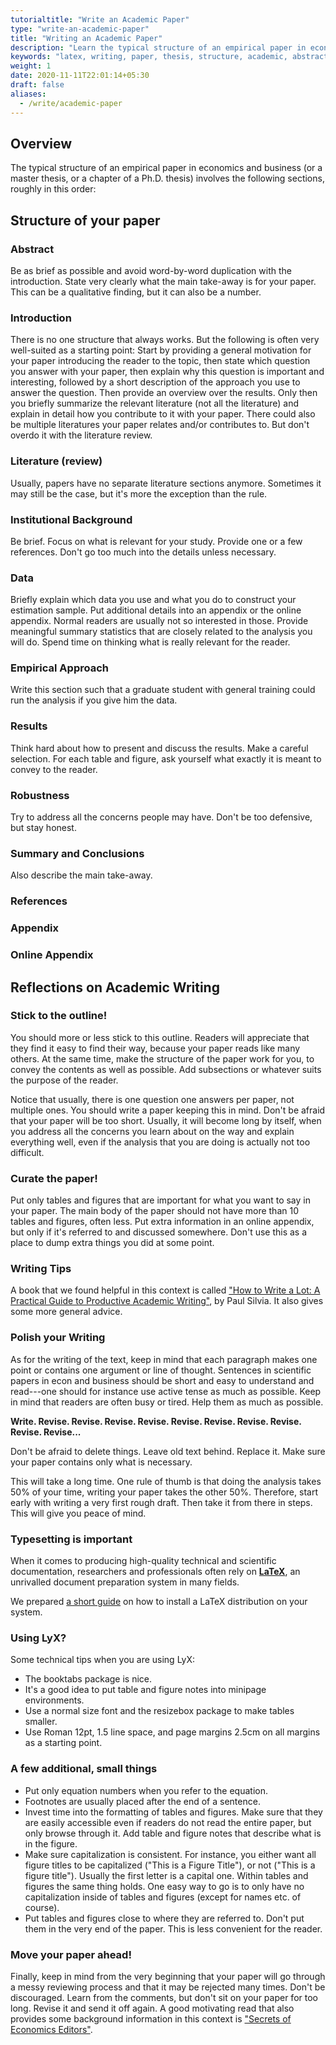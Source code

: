 ```yaml
---
tutorialtitle: "Write an Academic Paper"
type: "write-an-academic-paper"
title: "Writing an Academic Paper"
description: "Learn the typical structure of an empirical paper in economics and business."
keywords: "latex, writing, paper, thesis, structure, academic, abstract"
weight: 1
date: 2020-11-11T22:01:14+05:30
draft: false
aliases:
  - /write/academic-paper
---
```


## Overview

The typical structure of an empirical paper in economics and business (or a master thesis, or a chapter of a Ph.D. thesis) involves the following sections, roughly in this order:

## Structure of your paper

### Abstract
Be as brief as possible and avoid word-by-word duplication with the introduction. State very clearly what the main take-away is for your paper. This can be a qualitative finding, but it can also be a number.

### Introduction
There is no one structure that always works. But the following is often very well-suited as a starting point: Start by providing a general motivation for your paper introducing the reader to the topic, then state which question you answer with your paper, then explain why this question is important and interesting, followed by a short description of the approach you use to answer the question. Then provide an overview over the results. Only then you briefly summarize the relevant literature (not all the literature) and explain in detail how you contribute to it with your paper. There could also be multiple literatures your paper relates and/or contributes to. But don't overdo it with the literature review.

### Literature (review)
Usually, papers have no separate literature sections anymore. Sometimes it may still be the case, but it's more the exception than the rule.

### Institutional Background
Be brief. Focus on what is relevant for your study. Provide one or a few references. Don't go too much into the details unless necessary.

### Data
Briefly explain which data you use and what you do to construct your estimation sample. Put additional details into an appendix or the online appendix. Normal readers are usually not so interested in those. Provide meaningful summary statistics that are closely related to the analysis you will do. Spend time on thinking what is really relevant for the reader.

### Empirical Approach
Write this section such that a graduate student with general training could run the analysis if you give him the data.

### Results
Think hard about how to present and discuss the results. Make a careful selection. For each table and figure, ask yourself what exactly it is meant to convey to the reader.

### Robustness
Try to address all the concerns people may have. Don't be too defensive, but stay honest.

### Summary and Conclusions
Also describe the main take-away.

### References

### Appendix

### Online Appendix

## Reflections on Academic Writing

### Stick to the outline!
You should more or less stick to this outline. Readers will appreciate that they find it easy to find their way, because your paper reads like many others. At the same time, make the structure of the paper work for you, to convey the contents as well as possible. Add subsections or whatever suits the purpose of the reader.

Notice that usually, there is one question one answers per paper, not multiple ones. You should write a paper keeping this in mind. Don't be afraid that your paper will be too short. Usually, it will become long by itself, when you address all the concerns you learn about on the way and explain everything well, even if the analysis that you are doing is actually not too difficult.

### Curate the paper!
Put only tables and figures that are important for what you want to say in your paper. The main body of the paper should not have more than 10 tables and figures, often less. Put extra information in an online appendix, but only if it's referred to and discussed somewhere. Don't use this as a place to dump extra things you did at some point.

### Writing Tips
A book that we found helpful in this context is called ["How to Write a Lot: A Practical Guide to Productive Academic Writing"](https://www.apa.org/pubs/books/4441010), by Paul Silvia. It also gives some more general advice.

### Polish your Writing
As for the writing of the text, keep in mind that each paragraph makes one point or contains one argument or line of thought. Sentences in scientific papers in econ and business should be short and easy to understand and read---one should for instance use active tense as much as possible. Keep in mind that readers are often busy or tired. Help them as much as possible.

**Write. Revise. Revise. Revise. Revise. Revise. Revise. Revise. Revise. Revise. Revise...**

Don't be afraid to delete things. Leave old text behind. Replace it. Make sure your paper contains only what is necessary.

This will take a long time. One rule of thumb is that doing the analysis takes 50% of your time, writing your paper takes the other 50%. Therefore, start early with writing a very first rough draft. Then take it from there in steps. This will give you peace of mind.

### Typesetting is important

When it comes to producing high-quality technical and scientific documentation, researchers and professionals often rely on **[LaTeX](https://www.latex-project.org)**, an unrivalled document preparation system in many fields.

We prepared [a short guide](/building-blocks/configure-your-computer/statistics-and-computation/latex/) on how to install a LaTeX distribution on your system.

### Using LyX?

Some technical tips when you are using LyX:

- The booktabs package is nice.
- It's a good idea to put table and figure notes into minipage environments.
- Use a normal size font and the resizebox package to make tables smaller.
- Use Roman 12pt, 1.5 line space, and page margins 2.5cm on all margins as a starting point.

### A few additional, small things

- Put only equation numbers when you refer to the equation.
- Footnotes are usually placed after the end of a sentence.
- Invest time into the formatting of tables and figures. Make sure that they are easily accessible even if readers do not read the entire paper, but only browse through it. Add table and figure notes that describe what is in the figure.
- Make sure capitalization is consistent. For instance, you either want all figure titles to be capitalized ("This is a Figure Title"), or not ("This is a figure title"). Usually the first letter is a capital one. Within tables and figures the same thing holds. One easy way to go is to only have no capitalization inside of tables and figures (except for names etc. of course).
- Put tables and figures close to where they are referred to. Don't put them in the very end of the paper. This is less convenient for the reader.

### Move your paper ahead!

Finally, keep in mind from the very beginning that your paper will go through a messy reviewing process and that it may be rejected many times. Don't be discouraged. Learn from the comments, but don't sit on your paper for too long. Revise it and send it off again. A good motivating read that also provides some background information in this context is ["Secrets of Economics Editors"](https://mitpress.mit.edu/books/secrets-economics-editors).
